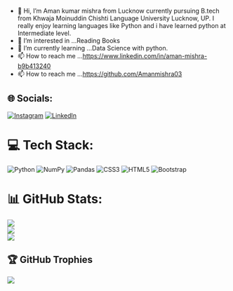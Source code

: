 - 👋 Hi, I’m Aman kumar mishra from Lucknow currently pursuing B.tech from Khwaja Moinuddin Chishti Language University Lucknow, UP. 
I really enjoy learning languages like Python and i have learned python at Intermediate level.
- 👀 I’m interested in ...Reading Books
- 🌱 I’m currently learning ...Data Science with python.
- 📫 How to reach me ...https://www.linkedin.com/in/aman-mishra-b9b413240
- 📫 How to reach me ...https://github.com/Amanmishra03

<!---
Amanmishra03/Amanmishra03 is a ✨ special ✨ repository because its `README.md` (this file) appears on your GitHub profile.
You can click the Preview link to take a look at your changes.
--->
## 🌐 Socials:
[![Instagram](https://img.shields.io/badge/Instagram-%23E4405F.svg?logo=Instagram&logoColor=white)](https://www.instagram.com/aman_mishra03/?igshid=ZDdkNTZiNTM=) [![LinkedIn](https://img.shields.io/badge/LinkedIn-%230077B5.svg?logo=linkedin&logoColor=white)](https://www.linkedin.com/in/aman-mishra-b9b413240/) 

# 💻 Tech Stack:
![Python](https://img.shields.io/badge/python-3670A0?style=for-the-badge&logo=python&logoColor=ffdd54) ![NumPy](https://img.shields.io/badge/NumPy-3775A9?style=for-the-badge&logo=numpy&logoColor=white) ![Pandas](https://img.shields.io/badge/Pandas-150458?style=for-the-badge&logo=pandas&logoColor=white)
![CSS3](https://img.shields.io/badge/css3-%231572B6.svg?style=for-the-badge&logo=css3&logoColor=white) ![HTML5](https://img.shields.io/badge/html5-%23E34F26.svg?style=for-the-badge&logo=html5&logoColor=white) ![Bootstrap](https://img.shields.io/badge/bootstrap-%23563D7C.svg?style=for-the-badge&logo=bootstrap&logoColor=white) 



# 📊 GitHub Stats:
![](https://github-readme-stats.vercel.app/api?username=Amanmishra03&theme=dark&hide_border=false&include_all_commits=false&count_private=false)<br/>
![](https://github-readme-streak-stats.herokuapp.com/?user=Amanmishra03&theme=dark&hide_border=false)<br/>
![](https://github-readme-stats.vercel.app/api/top-langs/?username=Amanmishra03&theme=dark&hide_border=false&include_all_commits=false&count_private=false&layout=compact)

## 🏆 GitHub Trophies
![](https://github-profile-trophy.vercel.app/?username=Amanmishra03&theme=gitdimmed&no-frame=true&no-bg=true&margin-w=4)



